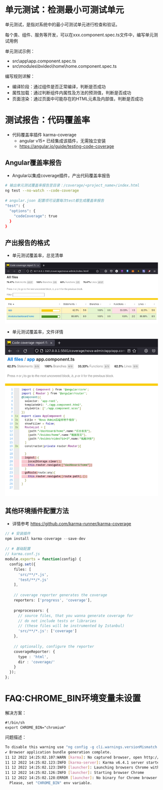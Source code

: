 
# 单元测试：检测最小可测试单元

单元测试，是指对系统中的最小可测试单元进行检查和验证。

每个类、组件、服务等开发，可以在xxx.component.spec.ts文件中，编写单元测试用例

单元测试示例：
- src\app\app.component.spec.ts
- src\modules\bvideo\home\home.component.spec.ts

编写规则详解：
- 编译阶段：通过组件是否正常编译，判断是否成功
- 属性加载：通过判断组件内属性及方法的预测值，判断是否成功
- 页面渲染：通过页面中可能存在的HTML元素及内部值，判断是否成功

# 测试报告：代码覆盖率
- 代码覆盖率插件 karma-coverage
  - angular v15+ 已经集成该插件，无需独立安装
  - https://angular.io/guide/testing-code-coverage

## Angular覆盖率报告
- Angular以集成coverage插件，产出代码覆盖率报告

``` sh
# 输出单元测试覆盖率报告至目录：/coverage/<project_name>/index.html
ng test --no-watch --code-coverage

# angular.json 配置项可设置每次test都生成覆盖率报告
"test": {
  "options": {
    "codeCoverage": true
  }
}
```

## 产出报告的格式

- 单元测试覆盖率，总览清单

![karma-coverage](./unit-coverage.png)

- 单元测试覆盖率，文件详情

![karma-coverage](./unit-coverage-detail.png)

## 其他环境插件配置方法
- 详情参考 https://github.com/karma-runner/karma-coverage
``` ts
// # 安装插件
npm install karma-coverage --save-dev

// # 基础配置
// karma.conf.js
module.exports = function(config) {
  config.set({
    files: [
      'src/**/*.js',
      'test/**/*.js'
    ],

    // coverage reporter generates the coverage
    reporters: ['progress', 'coverage'],

    preprocessors: {
      // source files, that you wanna generate coverage for
      // do not include tests or libraries
      // (these files will be instrumented by Istanbul)
      'src/**/*.js': ['coverage']
    },

    // optionally, configure the reporter
    coverageReporter: {
      type : 'html',
      dir : 'coverage/'
    }
  });
};
```

# FAQ:CHROME_BIN环境变量未设置
解决方案：
```
#!/bin/sh
export CHROME_BIN="chromium"
```

问题描述：
``` sh
To disable this warning use "ng config -g cli.warnings.versionMismatch false".
✔ Browser application bundle generation complete.
11 12 2022 14:25:02.107:WARN [karma]: No captured browser, open http://localhost:9876/
11 12 2022 14:25:02.123:INFO [karma-server]: Karma v6.4.1 server started at http://localhost:9876/
11 12 2022 14:25:02.123:INFO [launcher]: Launching browsers Chrome with concurrency unlimited
11 12 2022 14:25:02.126:INFO [launcher]: Starting browser Chrome
11 12 2022 14:25:02.128:ERROR [launcher]: No binary for Chrome browser on your platform.
  Please, set "CHROME_BIN" env variable.
```